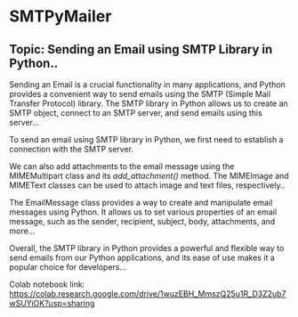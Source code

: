 # SMTPyMailer
## Topic: Sending an Email using SMTP Library in Python.. 

Sending an Email is a crucial functionality in many applications, and Python provides a convenient way to send emails using the SMTP (Simple Mail Transfer Protocol) library. The SMTP library in Python allows us to create an SMTP object, connect to an SMTP server, and send emails using this server...

To send an email using SMTP library in Python, we first need to establish a connection with the SMTP server.

We can also add attachments to the email message using the MIMEMultipart class and its *add_attachment()* method. The MIMEImage and MIMEText classes can be used to attach image and text files, respectively..

The EmailMessage class provides a way to create and manipulate email messages using Python. It allows us to set various properties of an email message, such as the sender, recipient, subject, body, attachments, and more...

Overall, the SMTP library in Python provides a powerful and flexible way to send emails from our Python applications, and its ease of use makes it a popular choice for developers...

Colab notebook link: https://colab.research.google.com/drive/1wuzEBH_MmszQ25u1R_D3Z2ub7wSUYiOK?usp=sharing
